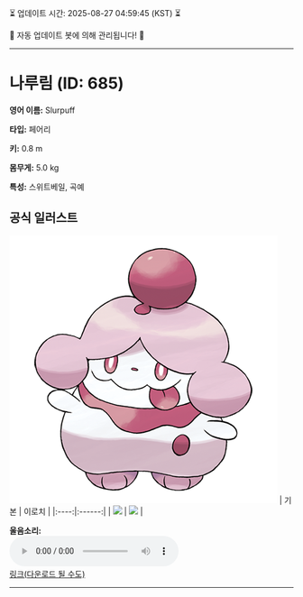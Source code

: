 
⏳ 업데이트 시간: 2025-08-27 04:59:45 (KST) ⏳

🤖 자동 업데이트 봇에 의해 관리됩니다! 🤖

---

# 나루림 (ID: 685)
**영어 이름:** Slurpuff

**타입:** 페어리

**키:** 0.8 m

**몸무게:** 5.0 kg

**특성:** 스위트베일, 곡예

## 공식 일러스트
![](https://raw.githubusercontent.com/PokeAPI/sprites/master/sprites/pokemon/other/official-artwork/685.png)
| 기본 | 이로치 |
|:----:|:------:|
| <img src="http://play.pokemonshowdown.com/sprites/ani/slurpuff.gif" width="200"> | <img src="http://play.pokemonshowdown.com/sprites/ani-shiny/slurpuff.gif" width="200"> |

**울음소리:**<br><audio controls src="https://raw.githubusercontent.com/PokeAPI/cries/main/cries/pokemon/latest/685.ogg"></audio><br> [링크(다운로드 될 수도)](https://raw.githubusercontent.com/PokeAPI/cries/main/cries/pokemon/latest/685.ogg)


---
